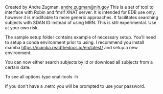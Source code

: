 Created by Andre Zugman. andre.zugman@nih.gov
This is a set of tool to interface with Robin and fmrif XNAT server.
It is intended for EDB use only, however it is modifiable to more generic approaches.
It facilitates searching subjects with SDAN ID instead of using MRN. 
This is still experimental. Use at your own risk.

The sample setup folder contains example of necessary setup. You'll need to setup a conda environment prior to using. I recommend you install mamba https://mamba.readthedocs.io/en/latest/
and setup a new environment.

You can now either search subjects by id or download all subjects from a certain date.

To see all options type xnat-tools -h

If you don't have a .netrc you will be prompted to use your password.


